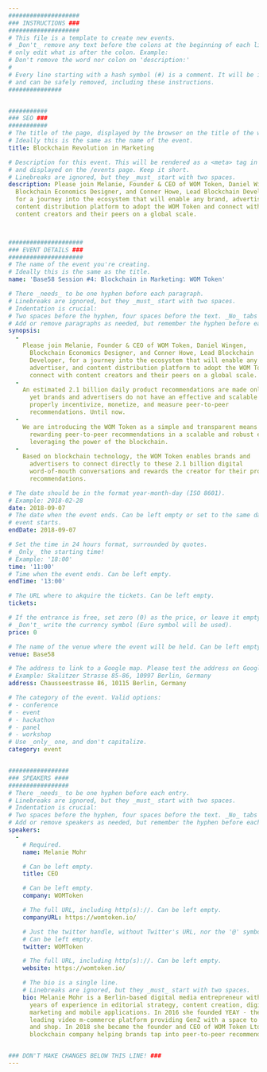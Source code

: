 ```yaml
---
####################
### INSTRUCTIONS ###
####################
# This file is a template to create new events.
# _Don't_ remove any text before the colons at the beginning of each line,
# only edit what is after the colon. Example:
# Don't remove the word nor colon on 'description:'
#
# Every line starting with a hash symbol (#) is a comment. It will be ignored
# and can be safely removed, including these instructions.
###############


###########
### SEO ###
###########
# The title of the page, displayed by the browser on the title of the window.
# Ideally this is the same as the name of the event.
title: Blockchain Revolution in Marketing

# Description for this event. This will be rendered as a <meta> tag in the HTML,
# and displayed on the /events page. Keep it short.
# Linebreaks are ignored, but they _must_ start with two spaces.
description: Please join Melanie, Founder & CEO of WOM Token, Daniel Wingen,
  Blockchain Economics Designer, and Conner Howe, Lead Blockchain Developer,
  for a journey into the ecosystem that will enable any brand, advertiser, and
  content distribution platform to adopt the WOM Token and connect with
  content creators and their peers on a global scale.



#####################
### EVENT DETAILS ###
#####################
# The name of the event you're creating.
# Ideally this is the same as the title.
name: 'Base58 Session #4: Blockchain in Marketing: WOM Token'

# There _needs_ to be one hyphen before each paragraph.
# Linebreaks are ignored, but they _must_ start with two spaces.
# Indentation is crucial:
# Two spaces before the hyphen, four spaces before the text. _No_ tabs allowed.
# Add or remove paragraphs as needed, but remember the hyphen before each entry.
synopsis:
  -
    Please join Melanie, Founder & CEO of WOM Token, Daniel Wingen,
      Blockchain Economics Designer, and Conner Howe, Lead Blockchain
      Developer, for a journey into the ecosystem that will enable any brand,
      advertiser, and content distribution platform to adopt the WOM Token and
      connect with content creators and their peers on a global scale.
  -
    An estimated 2.1 billion daily product recommendations are made online,
      yet brands and advertisers do not have an effective and scalable way to
      properly incentivize, monetize, and measure peer-to-peer
      recommendations. Until now.
  -
    We are introducing the WOM Token as a simple and transparent means for
      rewarding peer-to-peer recommendations in a scalable and robust economy
      leveraging the power of the blockchain.
  -
    Based on blockchain technology, the WOM Token enables brands and
      advertisers to connect directly to these 2.1 billion digital
      word-of-mouth conversations and rewards the creator for their product
      recommendations.

# The date should be in the format year-month-day (ISO 8601).
# Example: 2018-02-28
date: 2018-09-07
# The date when the event ends. Can be left empty or set to the same day the
# event starts.
endDate: 2018-09-07

# Set the time in 24 hours format, surrounded by quotes.
# _Only_ the starting time!
# Example: '18:00'
time: '11:00'
# Time when the event ends. Can be left empty.
endTime: '13:00'

# The URL where to akquire the tickets. Can be left empty.
tickets:

# If the entrance is free, set zero (0) as the price, or leave it empty.
# _Don't_ write the currency symbol (Euro symbol will be used).
price: 0

# The name of the venue where the event will be held. Can be left empty.
venue: Base58

# The address to link to a Google map. Please test the address on Google Maps.
# Example: Skalitzer Strasse 85-86, 10997 Berlin, Germany
address: Chausseestrasse 86, 10115 Berlin, Germany

# The category of the event. Valid options:
# - conference
# - event
# - hackathon
# - panel
# - workshop
# Use _only_ one, and don't capitalize.
category: event


#################
### SPEAKERS ####
#################
# There _needs_ to be one hyphen before each entry.
# Linebreaks are ignored, but they _must_ start with two spaces.
# Indentation is crucial:
# Two spaces before the hyphen, four spaces before the text. _No_ tabs allowed.
# Add or remove speakers as needed, but remember the hyphen before each entry.
speakers:
  -
    # Required.
    name: Melanie Mohr

    # Can be left empty.
    title: CEO

    # Can be left empty.
    company: WOMToken

    # The full URL, including http(s)://. Can be left empty.
    companyURL: https://womtoken.io/

    # Just the twitter handle, without Twitter's URL, nor the '@' symbol.
    # Can be left empty.
    twitter: WOMToken

    # The full URL, including http(s)://. Can be left empty.
    website: https://womtoken.io/

    # The bio is a single line.
    # Linebreaks are ignored, but they _must_ start with two spaces.
    bio: Melanie Mohr is a Berlin-based digital media entrepreneur with 20
      years of experience in editorial strategy, content creation, digital
      marketing and mobile applications. In 2016 she founded YEAY - the
      leading video m-commerce platform providing GenZ with a space to share
      and shop. In 2018 she became the founder and CEO of WOM Token Ltd., the
      blockchain company helping brands tap into peer-to-peer recommendations.


### DON'T MAKE CHANGES BELOW THIS LINE! ###
---
```

<!-- ### DON'T MAKE CHANGES BELOW THIS LINE! ### -->

<Event-Content/>
